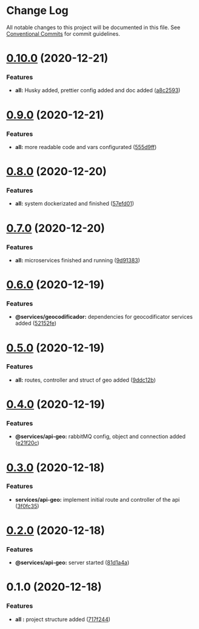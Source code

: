 # Change Log

All notable changes to this project will be documented in this file.
See [Conventional Commits](https://conventionalcommits.org) for commit guidelines.

# [0.10.0](https://github.com/lucabecci/andreani-technicalevaluation/compare/v0.9.0...v0.10.0) (2020-12-21)


### Features

* **all:** Husky added, prettier config added and doc added ([a8c2593](https://github.com/lucabecci/andreani-technicalevaluation/commit/a8c2593bbb5dc8c9f150208cfd4b2ab525c6e818))





# [0.9.0](https://github.com/lucabecci/andreani-technicalevaluation/compare/v0.8.0...v0.9.0) (2020-12-21)


### Features

* **all:** more readable code and vars configurated ([555d9ff](https://github.com/lucabecci/andreani-technicalevaluation/commit/555d9ff7523c25a5e9f324d1406eda52143295fe))





# [0.8.0](https://github.com/lucabecci/andreani-technicalevaluation/compare/v0.7.0...v0.8.0) (2020-12-20)


### Features

* **all:** system dockerizated and finished ([57efd01](https://github.com/lucabecci/andreani-technicalevaluation/commit/57efd01bd0ae93b6be3980a5cf84d6c37281253e))





# [0.7.0](https://github.com/lucabecci/andreani-technicalevaluation/compare/v0.6.0...v0.7.0) (2020-12-20)


### Features

* **all:** microservices finished and running ([9d91383](https://github.com/lucabecci/andreani-technicalevaluation/commit/9d913835ac655fe02c191e8a7d0b75f619db840b))





# [0.6.0](https://github.com/lucabecci/andreani-technicalevaluation/compare/v0.5.0...v0.6.0) (2020-12-19)


### Features

* **@services/geocodificador:** dependencies for geocodificator services added ([52152fe](https://github.com/lucabecci/andreani-technicalevaluation/commit/52152fe4397f236ed85b3b7198f4db04f642284e))





# [0.5.0](https://github.com/lucabecci/andreani-technicalevaluation/compare/v0.4.0...v0.5.0) (2020-12-19)


### Features

* **all:** routes, controller and struct of geo added ([9ddc12b](https://github.com/lucabecci/andreani-technicalevaluation/commit/9ddc12b39f7a280449c6c7777b26b0ed75272e1b))





# [0.4.0](https://github.com/lucabecci/andreani-technicalevaluation/compare/v0.3.0...v0.4.0) (2020-12-19)


### Features

* **@services/api-geo:** rabbitMQ config, object and connection added ([e21f20c](https://github.com/lucabecci/andreani-technicalevaluation/commit/e21f20cc2baff203719956d2cfd97637060a0755))





# [0.3.0](https://github.com/lucabecci/andreani-technicalevaluation/compare/v0.2.0...v0.3.0) (2020-12-18)


### Features

* **services/api-geo:** implement initial route and controller of the api ([3f0fc35](https://github.com/lucabecci/andreani-technicalevaluation/commit/3f0fc35cfc2dcc99908c7a149815da0976541db6))





# [0.2.0](https://github.com/lucabecci/andreani-technicalevaluation/compare/v0.1.0...v0.2.0) (2020-12-18)


### Features

* **@services/api-geo:** server started ([81d1a4a](https://github.com/lucabecci/andreani-technicalevaluation/commit/81d1a4a5a487353aa1f9c40ebb58d7151db1dfce))





# 0.1.0 (2020-12-18)


### Features

* **all :** project structure added ([717f244](https://github.com/lucabecci/andreani-technicalevaluation/commit/717f2444061f733f2e015d4b2a61307868c824d3))
